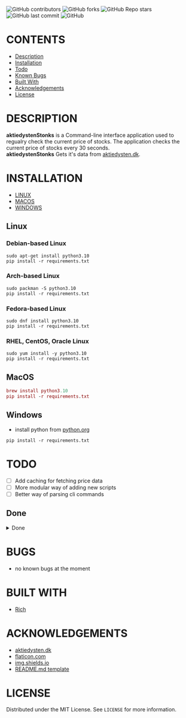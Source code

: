 <!-- Project Shields -->
![GitHub contributors](https://img.shields.io:/github/contributors/Tr4shL0rd/aktiedystenStonks?style=for-the-badge)
![GitHub forks](https://img.shields.io:/github/forks/Tr4shL0rd/aktiedystenStonks?style=for-the-badge)
![GitHub Repo stars](https://img.shields.io:/github/stars/Tr4shL0rd/aktiedystenStonks?style=for-the-badge)
![GitHub last commit](https://img.shields.io:/github/last-commit/Tr4shL0rd/aktiedystenStonks?style=for-the-badge)
![GitHub](https://img.shields.io:/github/license/Tr4shL0rd/aktiedystenStonks?style=for-the-badge)

# CONTENTS

-   [Description](#DESCRIPTION)
-   [Installation](#INSTALLATION)
-   [Todo](#TODO)
-   [Known Bugs](#BUGS)
-   [Built With](#BUIlT-WITH)
-   [Acknowledgements](#ACKNOWLEDGEMENTS)
-   [License](#LICENSE)



# DESCRIPTION

**aktiedystenStonks** is a Command-line interface application used to regualry check the current price of stocks. The application checks the current price of stocks every 30 seconds.<br>
**aktiedystenStonks** Gets it's data from [aktiedysten.dk](https://aktiedysten.dk/).  


# INSTALLATION

-   [LINUX](README.md#linux)
-   [MACOS](README.md#macOS)
-   [WINDOWS](README.md#Windows)

## Linux

### Debian-based Linux

```debian-linux
sudo apt-get install python3.10
pip install -r requirements.txt
```

### Arch-based Linux

```arch-linux
sudo packman -S python3.10
pip install -r requirements.txt
```

### Fedora-based Linux

```fedora-linux
sudo dnf install python3.10
pip install -r requirements.txt
```

### RHEL, CentOS, Oracle Linux

```rhel centos oracle Linux
sudo yum install -y python3.10
pip install -r requirements.txt
```

## MacOS

```mac
brew install python3.10
pip install -r requirements.txt
```

## Windows

-   install python from [python.org](https://www.python.org/downloads/)

```windows
pip install -r requirements.txt
```

# TODO

-   [ ] Add caching for fetching price data
-   [ ] More modular way of adding new scripts 
-   [ ] Better way of parsing cli commands

<!--Table Of DONE-->
## Done  

<details>
<summary>Done</summary>
<li>
        

-   [x] Prettier CLI
-   [x] Better Comments
-   [x] Code Clean up

</li>
</details>


# BUGS

* no known bugs at the moment

# BUILT WITH

-   [Rich](https://github.com/Textualize/rich)

# ACKNOWLEDGEMENTS
-   [aktiedysten.dk](https://aktiedysten.dk/)
-   [flaticon.com](https://www.flaticon.com/)
-   [img.shields.io](https://img.shields.io/)
-   [README.md template](https://github.com/othneildrew/Best-README-Template)

# LICENSE

Distributed under the MIT License. See `LICENSE` for more information.
